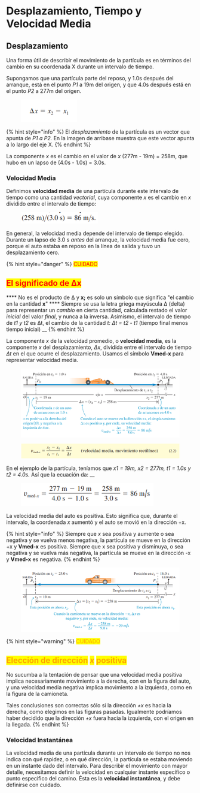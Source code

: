 # Desplazamiento, Tiempo y Velocidad Media

## Desplazamiento

Una forma útil de describir el movimiento de la partícula es en términos del cambio en su coordenada X durante un intervalo de tiempo.

Supongamos que una partícula parte del reposo, y 1.0s después del arranque, está en el punto _P1_ a 19m del origen, y que 4.0s después está en el punto _P2_ a 277m del origen.

<figure><img src="../.gitbook/assets/image (4) (1).png" alt=""><figcaption></figcaption></figure>

{% hint style="info" %}
El _desplazamiento_ de la partícula es un vector que apunta de _P1 a P2._ En la imagen de arribase muestra que este vector apunta a lo largo del eje X.
{% endhint %}

&#x20;La componente _x_ es el cambio en el valor de _x_ (277m - 19m) = 258m, que hubo en un lapso de (4.0s - 1.0s) = 3.0s.

### Velocidad Media

Definimos **velocidad media** de una partícula durante este intervalo de tiempo como una cantidad _vectorial_, cuya componente _x_ es el cambio en _x_ dividido entre el intervalo de tiempo:

<figure><img src="../.gitbook/assets/image (6).png" alt=""><figcaption></figcaption></figure>

En general, la velocidad media depende del intervalo de tiempo elegido. Durante un lapso de 3.0 s _antes_ del arranque, la velocidad media fue cero, porque el auto estaba en reposo en la línea de salida y tuvo un desplazamiento cero.

{% hint style="danger" %}
<mark style="color:red;">CUIDADO</mark>

## <mark style="color:red;">El significado de Δx</mark>

&#x20;**** No es el producto de Δ y **x;** es solo un símbolo que significa "el cambio en la cantidad **x**"  ****  Siempre se usa la letra griega mayúscula Δ (delta) para representar un _cambio_ en cierta cantidad, calculada restado el valor _inicial_ del valor _final_, y nunca a la inversa. Asimismo, el intervalo de tiempo de _t1 y t2_ es Δt, el cambio de la cantidad _t: Δt = t2 - t1_ (tiempo final menos tiempo inicial) __&#x20;
{% endhint %}



La componente _x_ de la velocidad promedio, o **velocidad media**, es la componente _x_ del desplazamiento, _Δx_, dividida entre el intervalo de tiempo _Δt_ en el que ocurre el desplazamiento. Usamos el símbolo **Vmed-x** para representar velocidad media.

<figure><img src="../.gitbook/assets/image (2).png" alt=""><figcaption></figcaption></figure>

<figure><img src="../.gitbook/assets/image (1).png" alt=""><figcaption></figcaption></figure>

En el ejemplo de la partícula, teníamos que _x1 = 19m, x2 = 277m, t1 = 1.0s y t2 = 4.0s._ Así que la ecuación da: __&#x20;

<figure><img src="../.gitbook/assets/image (4).png" alt=""><figcaption></figcaption></figure>

La velocidad media del auto es positiva. Esto significa que, durante el intervalo, la coordenada _x_ aumentó y el auto se movió en la dirección +x.

{% hint style="info" %}
Siempre que _x_ sea positiva y aumente o sea negativa y se vuelva menos negativa, la partícula se mueve en la dirección +x y **Vmed-x** es positiva. Siempre que x sea positiva y disminuya, o sea negativa y se vuelva más negativa, la partícula se mueve en la dirección -x y **Vmed-x** es negativa.
{% endhint %}

<figure><img src="../.gitbook/assets/image (7).png" alt=""><figcaption></figcaption></figure>

{% hint style="warning" %}
<mark style="color:orange;">CUIDADO</mark>

## <mark style="color:orange;">Elección de dirección</mark> <mark style="color:orange;"></mark>_<mark style="color:orange;">x</mark>_ <mark style="color:orange;"></mark><mark style="color:orange;">positiva</mark>

No sucumba a la tentación de pensar que una velocidad media positiva implica necesariamente movimiento a la derecha, con en la figura del auto, y una velocidad media negativa implica movimiento a la izquierda, como en la figura de la camioneta.

Tales conclusiones son correctas sólo si la dirección _+x_ es hacia la derecha, como elegimos en las figuras pasadas. Igualmente podríamos haber decidido que la dirección _+x_ fuera hacia la izquierda, con el origen en la llegada.
{% endhint %}

### Velocidad Instantánea

La velocidad media de una partícula durante un intervalo de tiempo no nos indica con qué rapidez, o en qué dirección, la partícula se estaba moviendo en un instante dado del intervalo. Para describir el movimiento con mayor detalle, necesitamos definir la velocidad en cualquier instante específico o punto específico del camino. Ésta es la **velocidad instantánea**, y debe definirse con cuidado.

<mark style="color:orange;"></mark>
